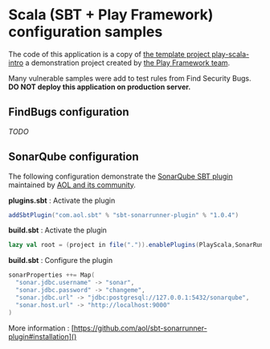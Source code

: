 # Scala (SBT + Play Framework) configuration samples

The code of this application is a copy of [the template project play-scala-intro](https://github.com/playframework/playframework/tree/master/templates/play-scala-intro
) a demonstration project created by [the Play Framework team](https://github.com/playframework/playframework).

Many vulnerable samples were add to test rules from Find Security Bugs. 
**DO NOT deploy this application on production server.**

## FindBugs configuration

*TODO*

## SonarQube configuration

The following configuration demonstrate the [SonarQube SBT plugin]( https://github.com/aol/sbt-sonarrunner-plugin) maintained by [AOL and its community](https://github.com/aol).

**plugins.sbt** : Activate the plugin

```scala
addSbtPlugin("com.aol.sbt" % "sbt-sonarrunner-plugin" % "1.0.4")
```

**build.sbt** : Activate the plugin

```scala
lazy val root = (project in file(".")).enablePlugins(PlayScala,SonarRunnerPlugin)
```

**build.sbt** : Configure the plugin
```scala
sonarProperties ++= Map(
  "sonar.jdbc.username" -> "sonar",
  "sonar.jdbc.password" -> "changeme",
  "sonar.jdbc.url" -> "jdbc:postgresql://127.0.0.1:5432/sonarqube",
  "sonar.host.url" -> "http://localhost:9000"
)
```

More information : [https://github.com/aol/sbt-sonarrunner-plugin#installation]()
